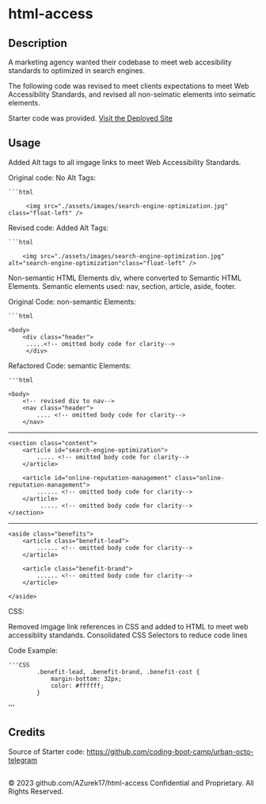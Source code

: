 # html-access

## Description 

A marketing agency wanted their codebase to meet web accesibility standards to optimized in search engines. 

The following code was revised to meet clients expectations to meet Web Accessibility Standards, and revised all non-seimatic elements into seimatic elements. 

Starter code was provided.
[Visit the Deployed Site](https://azurek17.github.io/html-access/)

## Usage 

Added Alt tags to all imgage links to meet Web Accessibility Standards.

Original code: No Alt Tags:

    ```html

         <img src="./assets/images/search-engine-optimization.jpg" class="float-left" />

    
    

Revised code: Added Alt Tags:

    ```html

        <img src="./assets/images/search-engine-optimization.jpg" alt="search-engine-optimization"class="float-left" /> 

Non-semantic HTML Elements div, where converted to Semantic HTML Elements. Semantic elements used: nav, section, article, aside, footer.

Original Code: non-semantic Elements:

    ```html

    <body>
        <div class="header">
         .....<!-- omitted body code for clarity-->
         </div>


Refactored Code: semantic Elements:

    '''html

    <body>
        <!-- revised div to nav-->
        <nav class="header">
            .... <!-- omitted body code for clarity-->
        </nav>

--------------------------------------------------------------------
    
    <section class="content">
        <article id="search-engine-optimization"> 
            ..... <!-- omitted body code for clarity-->
        </article>

        <article id="online-reputation-management" class="online-reputation-management">
            ...... <!-- omitted body code for clarity-->
        </article>
             ..... <!-- omitted body code for clarity-->
    </section>

---------------------------------------------------------------------
    <aside class="benefits">
        <article class="benefit-lead">
            ...... <!-- omitted body code for clarity-->
        </article>
        
        <article class="benefit-brand">
            ...... <!-- omitted body code for clarity-->
        </article>
        
    </aside>


CSS:

Removed imgage link references in CSS and added to HTML to meet web accessiblity standands. Consolidated CSS Selectors to reduce code lines

Code Example:     

    '''CSS
            .benefit-lead, .benefit-brand, .benefit-cost {
                margin-bottom: 32px;
                color: #ffffff;
            }
    
'''

## Credits

Source of Starter code:  https://github.com/coding-boot-camp/urban-octo-telegram

##

© 2023 github.com/AZurek17/html-access Confidential and Proprietary. All Rights Reserved.